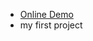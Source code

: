 <ul>
<li><a href="https://parsadgh.github.io/firstGit/">Online Demo</a></li>
<li>my first project</li>
        
        
</ul>
